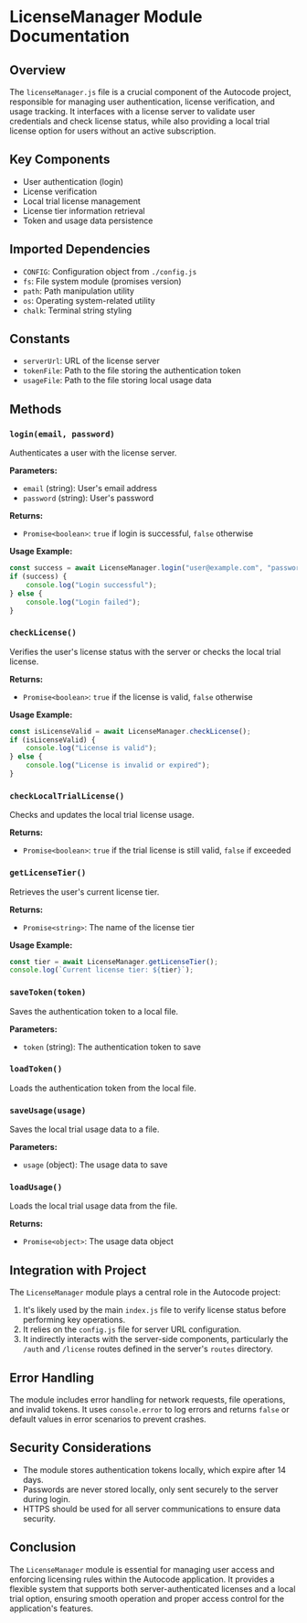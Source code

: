 # LicenseManager Module Documentation

## Overview

The `licenseManager.js` file is a crucial component of the Autocode project, responsible for managing user authentication, license verification, and usage tracking. It interfaces with a license server to validate user credentials and check license status, while also providing a local trial license option for users without an active subscription.

## Key Components

-   User authentication (login)
-   License verification
-   Local trial license management
-   License tier information retrieval
-   Token and usage data persistence

## Imported Dependencies

-   `CONFIG`: Configuration object from `./config.js`
-   `fs`: File system module (promises version)
-   `path`: Path manipulation utility
-   `os`: Operating system-related utility
-   `chalk`: Terminal string styling

## Constants

-   `serverUrl`: URL of the license server
-   `tokenFile`: Path to the file storing the authentication token
-   `usageFile`: Path to the file storing local usage data

## Methods

### `login(email, password)`

Authenticates a user with the license server.

**Parameters:**

-   `email` (string): User's email address
-   `password` (string): User's password

**Returns:**

-   `Promise<boolean>`: `true` if login is successful, `false` otherwise

**Usage Example:**

```javascript
const success = await LicenseManager.login("user@example.com", "password123");
if (success) {
    console.log("Login successful");
} else {
    console.log("Login failed");
}
```

### `checkLicense()`

Verifies the user's license status with the server or checks the local trial license.

**Returns:**

-   `Promise<boolean>`: `true` if the license is valid, `false` otherwise

**Usage Example:**

```javascript
const isLicenseValid = await LicenseManager.checkLicense();
if (isLicenseValid) {
    console.log("License is valid");
} else {
    console.log("License is invalid or expired");
}
```

### `checkLocalTrialLicense()`

Checks and updates the local trial license usage.

**Returns:**

-   `Promise<boolean>`: `true` if the trial license is still valid, `false` if exceeded

### `getLicenseTier()`

Retrieves the user's current license tier.

**Returns:**

-   `Promise<string>`: The name of the license tier

**Usage Example:**

```javascript
const tier = await LicenseManager.getLicenseTier();
console.log(`Current license tier: ${tier}`);
```

### `saveToken(token)`

Saves the authentication token to a local file.

**Parameters:**

-   `token` (string): The authentication token to save

### `loadToken()`

Loads the authentication token from the local file.

### `saveUsage(usage)`

Saves the local trial usage data to a file.

**Parameters:**

-   `usage` (object): The usage data to save

### `loadUsage()`

Loads the local trial usage data from the file.

**Returns:**

-   `Promise<object>`: The usage data object

## Integration with Project

The `LicenseManager` module plays a central role in the Autocode project:

1. It's likely used by the main `index.js` file to verify license status before performing key operations.
2. It relies on the `config.js` file for server URL configuration.
3. It indirectly interacts with the server-side components, particularly the `/auth` and `/license` routes defined in the server's `routes` directory.

## Error Handling

The module includes error handling for network requests, file operations, and invalid tokens. It uses `console.error` to log errors and returns `false` or default values in error scenarios to prevent crashes.

## Security Considerations

-   The module stores authentication tokens locally, which expire after 14 days.
-   Passwords are never stored locally, only sent securely to the server during login.
-   HTTPS should be used for all server communications to ensure data security.

## Conclusion

The `LicenseManager` module is essential for managing user access and enforcing licensing rules within the Autocode application. It provides a flexible system that supports both server-authenticated licenses and a local trial option, ensuring smooth operation and proper access control for the application's features.
